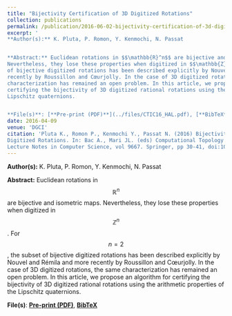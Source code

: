 ```yaml
---
title: "Bijectivity Certification of 3D Digitized Rotations"
collection: publications
permalink: /publication/2016-06-02-bijectivity-certification-of-3d-digitized-rotations
excerpt: '
**Author(s):** K. Pluta, P. Romon, Y. Kenmochi, N. Passat


**Abstract:** Euclidean rotations in $$\mathbb{R}^n$$ are bijective and isometric maps.
Nevertheless, they lose these properties when digitized in $$\mathbb{Z}^n$$. For $$n=2$$, the subset
of bijective digitized rotations has been described explicitly by Nouvel and Rémila and more
recently by Roussillon and Cœurjolly. In the case of 3D digitized rotations, the same
characterization has remained an open problem. In this article, we propose an algorithm for
certifying the bijectivity of 3D digitized rational rotations using the arithmetic properties of the
Lipschitz quaternions.


**File(s)**: [**Pre-print (PDF)**](../files/CTIC16_HAL.pdf), [**BibTeX**](../files/CTIC16.bib)' 
date: 2016-04-09
venue: 'DGCI'
citation: 'Pluta K., Romon P., Kenmochi Y., Passat N. (2016) Bijectivity Certification of 3D
Digitized Rotations. In: Bac A., Mari JL. (eds) Computational Topology in Image Context. CTIC 2016.
Lecture Notes in Computer Science, vol 9667. Springer, pp 30-41, doi:10.1007/978-3-319-39441-1_4'
---
```

**Author(s):** K. Pluta, P. Romon, Y. Kenmochi, N. Passat


**Abstract:** Euclidean rotations in $$\mathbb{R}^n$$ are bijective and isometric maps.
Nevertheless, they lose these properties when digitized in $$\mathbb{Z}^n$$. For $$n=2$$, the subset
of bijective digitized rotations has been described explicitly by Nouvel and Rémila and more
recently by Roussillon and Cœurjolly. In the case of 3D digitized rotations, the same
characterization has remained an open problem. In this article, we propose an algorithm for
certifying the bijectivity of 3D digitized rational rotations using the arithmetic properties of the
Lipschitz quaternions.


**File(s)**: [**Pre-print (PDF)**](../files/CTICI16_HAL.pdf), [**BibTeX**](../files/CTIC16.bib)
